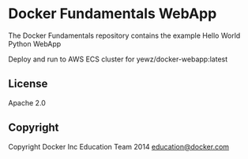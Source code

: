 Docker Fundamentals WebApp
==========================

The Docker Fundamentals repository contains the example Hello World Python WebApp

Deploy and run to AWS ECS cluster for yewz/docker-webapp:latest

## License

Apache 2.0

## Copyright

Copyright Docker Inc Education Team 2014 <education@docker.com>
